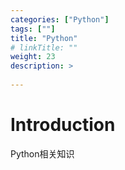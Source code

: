 ```yaml
---
categories: ["Python"] 
tags: [""] 
title: "Python"
# linkTitle: ""
weight: 23
description: >
  
---
```


# Introduction
Python相关知识

